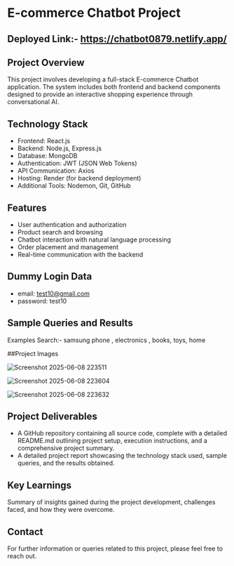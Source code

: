 # E-commerce Chatbot Project

## Deployed Link:- https://chatbot0879.netlify.app/

## Project Overview
This project involves developing a full-stack E-commerce Chatbot application. The system includes both frontend and backend components designed to provide an interactive shopping experience through conversational AI.

## Technology Stack
- Frontend: React.js  
- Backend: Node.js, Express.js  
- Database: MongoDB  
- Authentication: JWT (JSON Web Tokens)  
- API Communication: Axios  
- Hosting: Render (for backend deployment)  
- Additional Tools: Nodemon, Git, GitHub  

## Features
- User authentication and authorization  
- Product search and browsing  
- Chatbot interaction with natural language processing  
- Order placement and management  
- Real-time communication with the backend  

## Dummy Login Data
- email: test10@gmail.com
- password: test10

## Sample Queries and Results
Examples Search:-    samsung phone , electronics , books, toys, home 

##Project Images

![Screenshot 2025-06-08 223511](https://github.com/user-attachments/assets/4ba25e01-993a-42cb-8b4a-2f6a53a09c18)

![Screenshot 2025-06-08 223604](https://github.com/user-attachments/assets/9ebbd867-80cb-4a9a-81b4-09201475fbfa)

![Screenshot 2025-06-08 223632](https://github.com/user-attachments/assets/9996a5f0-3585-4126-a71f-fc62b313f21e)


## Project Deliverables
- A GitHub repository containing all source code, complete with a detailed README.md outlining project setup, execution instructions, and a comprehensive project summary.  
- A detailed project report showcasing the technology stack used, sample queries, and the results obtained.  

## Key Learnings
Summary of insights gained during the project development, challenges faced, and how they were overcome.

## Contact
For further information or queries related to this project, please feel free to reach out.
